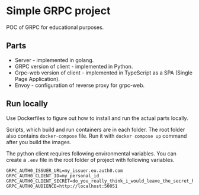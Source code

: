 # Simple GRPC project

POC of GRPC for educational purposes.

## Parts
- Server - implemented in golang.
- GRPC version of client - implemented in Python.
- Grpc-web version of client - implemented in TypeScript as a SPA (Single Page Application).
- Envoy - configuration of reverse proxy for grpc-web.

## Run locally
Use Dockerfiles to figure out how to install and run the actual parts locally.

Scripts, which build and run containers are in each folder.
The root folder also contains `docker-compose` file.
Run it with `docker compose up` command after you build the images.

The python client requires following environmental variables.
You can create a `.env` file in the root folder of project with following variables.
```
GRPC_AUTH0_ISSUER_URL=my_issuer.eu.auth0.com
GRPC_AUTH0_CLIENT_ID=my_personal_id
GRPC_AUTH0_CLIENT_SECRET=do_you_really_think_i_would_leave_the_secret_here
GRPC_AUTH0_AUDIENCE=http://localhost:50051
```